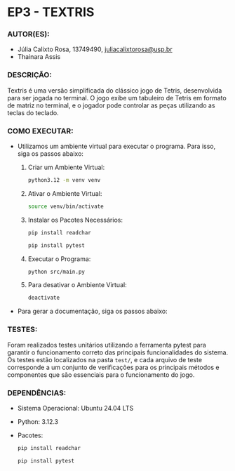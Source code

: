 # EP3 - TEXTRIS

### AUTOR(ES): 

- Júlia Calixto Rosa, 13749490, juliacalixtorosa@usp.br
- Thainara Assis

### DESCRIÇÃO:

Textris é uma versão simplificada do clássico jogo de Tetris, desenvolvida para ser jogada no terminal. O jogo exibe um tabuleiro de Tetris em formato de matriz no terminal, e o jogador pode controlar as peças utilizando as teclas do teclado.

### COMO EXECUTAR:

- Utilizamos um ambiente virtual para executar o programa. Para isso, siga os passos abaixo:

    1. Criar um Ambiente Virtual:

        ```bash
        python3.12 -m venv venv
        ```

    2. Ativar o Ambiente Virtual:

        ```bash
        source venv/bin/activate
        ```

    3. Instalar os Pacotes Necessários:

        ```bash
        pip install readchar
        ```
        ```bash
        pip install pytest
        ```

    4. Executar o Programa:

        ```bash
        python src/main.py
        ```

    5. Para desativar o Ambiente Virtual:

        ```bash
        deactivate
        ```

- Para gerar a documentação, siga os passos abaixo:

### TESTES:

Foram realizados testes unitários utilizando a ferramenta pytest para garantir o funcionamento correto das principais funcionalidades do sistema. Os testes estão localizados na pasta `test/`, e cada arquivo de teste corresponde a um conjunto de verificações para os principais métodos e componentes que são essenciais para o funcionamento do jogo.

### DEPENDÊNCIAS:

- Sistema Operacional: Ubuntu 24.04 LTS
- Python: 3.12.3
- Pacotes:

    ```bash
    pip install readchar
    ```
    ```bash
    pip install pytest
    ```

